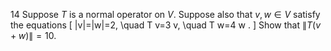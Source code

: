 14 Suppose $T$ is a normal operator on $V$. Suppose also that $v, w \in V$ satisfy the equations
\[
\|v\|=\|w\|=2, \quad T v=3 v, \quad T w=4 w .
\]
Show that $\|T(v+w)\|=10$.
